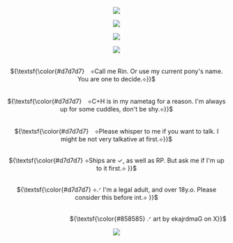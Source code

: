 <p align="center">
<img src=https://github.com/user-attachments/assets/a89f81d1-b616-4fb0-b3e9-36eb48459d32>
</p>

<p align="center">
<img src=https://github.com/user-attachments/assets/99efd53f-eda6-4830-8d15-0eed4fd12fab>
</p>

<p align="center">
<img src="https://readme-typing-svg.demolab.com?font=Zen+Old+Mincho&duration=5000&pause=3000&color=781111&center=true&width=439&lines=✞+𝓣𝓞+𝓗𝓔𝓛𝓛+𝓐𝓝𝓓+𝓑𝓐𝓒𝓚+✞"./>
</p>

<p align="center">
<img src=https://github.com/user-attachments/assets/99efd53f-eda6-4830-8d15-0eed4fd12fab>
</p>

<p align="center">
     <br> ${\textsf{\color{#d7d7d7}　⟡Call me Rin. Or use my current pony's name. You are one to decide.⟡}}$ 
 <br>
  </p>
  <p align="center">
     <br> ${\textsf{\color{#d7d7d7}　⟡C+H is in my nametag for a reason. I'm always up for some cuddles, don't be shy.⟡}}$ 
 <br>
  </p>
  <p align="center">
     <br> ${\textsf{\color{#d7d7d7}　⟡Please whisper to me if you want to talk. I might be not very talkative at first.⟡}}$ 
 <br>
  </p>
    <p align="center">
     <br> ${\textsf{\color{#d7d7d7}  ⟡Ships are ✓, as well as RP. But ask me if I'm up to it first.⟡ }}$ 
 <br>
  </p>

 
 <p align="center">
     <br> ${\textsf{\color{#d7d7d7}  ⟡.ᐟ I'm a legal adult, and over 18y.o. Please consider this before int.⟡ }}$ 
 <br>
  </p>

 <p align="right">
     <br> ${\textsf{\color{#858585}  .ᐟ art by ekajrdmaG on X}}$ 
 <br>
  </p>

<p align="center">
<img src=https://github.com/user-attachments/assets/99efd53f-eda6-4830-8d15-0eed4fd12fab>
</p>


